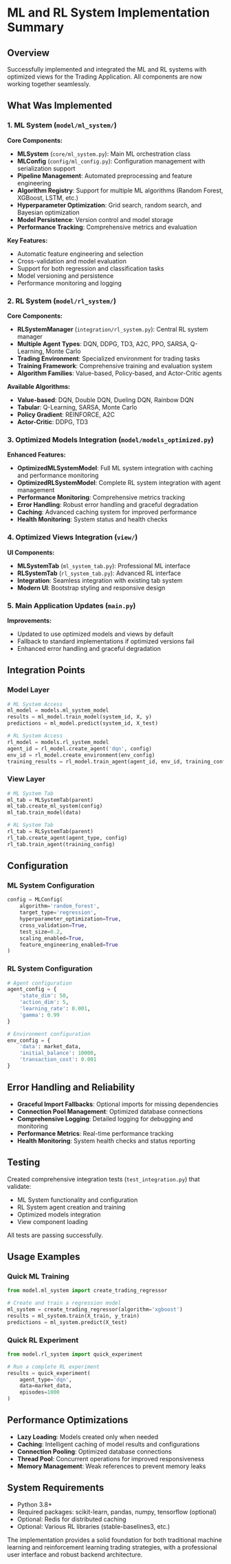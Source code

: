 # ML and RL System Implementation Summary

## Overview

Successfully implemented and integrated the ML and RL systems with optimized views for the Trading Application. All components are now working together seamlessly.

## What Was Implemented

### 1. ML System (`model/ml_system/`)

**Core Components:**
- **MLSystem** (`core/ml_system.py`): Main ML orchestration class
- **MLConfig** (`config/ml_config.py`): Configuration management with serialization support
- **Pipeline Management**: Automated preprocessing and feature engineering
- **Algorithm Registry**: Support for multiple ML algorithms (Random Forest, XGBoost, LSTM, etc.)
- **Hyperparameter Optimization**: Grid search, random search, and Bayesian optimization
- **Model Persistence**: Version control and model storage
- **Performance Tracking**: Comprehensive metrics and evaluation

**Key Features:**
- Automatic feature engineering and selection
- Cross-validation and model evaluation
- Support for both regression and classification tasks
- Model versioning and persistence
- Performance monitoring and logging

### 2. RL System (`model/rl_system/`)

**Core Components:**
- **RLSystemManager** (`integration/rl_system.py`): Central RL system manager
- **Multiple Agent Types**: DQN, DDPG, TD3, A2C, PPO, SARSA, Q-Learning, Monte Carlo
- **Trading Environment**: Specialized environment for trading tasks
- **Training Framework**: Comprehensive training and evaluation system
- **Algorithm Families**: Value-based, Policy-based, and Actor-Critic agents

**Available Algorithms:**
- **Value-based**: DQN, Double DQN, Dueling DQN, Rainbow DQN
- **Tabular**: Q-Learning, SARSA, Monte Carlo
- **Policy Gradient**: REINFORCE, A2C
- **Actor-Critic**: DDPG, TD3

### 3. Optimized Models Integration (`model/models_optimized.py`)

**Enhanced Features:**
- **OptimizedMLSystemModel**: Full ML system integration with caching and performance monitoring
- **OptimizedRLSystemModel**: Complete RL system integration with agent management
- **Performance Monitoring**: Comprehensive metrics tracking
- **Error Handling**: Robust error handling and graceful degradation
- **Caching**: Advanced caching system for improved performance
- **Health Monitoring**: System status and health checks

### 4. Optimized Views Integration (`view/`)

**UI Components:**
- **MLSystemTab** (`ml_system_tab.py`): Professional ML interface
- **RLSystemTab** (`rl_system_tab.py`): Advanced RL interface
- **Integration**: Seamless integration with existing tab system
- **Modern UI**: Bootstrap styling and responsive design

### 5. Main Application Updates (`main.py`)

**Improvements:**
- Updated to use optimized models and views by default
- Fallback to standard implementations if optimized versions fail
- Enhanced error handling and graceful degradation

## Integration Points

### Model Layer
```python
# ML System Access
ml_model = models.ml_system_model
results = ml_model.train_model(system_id, X, y)
predictions = ml_model.predict(system_id, X_test)

# RL System Access  
rl_model = models.rl_system_model
agent_id = rl_model.create_agent('dqn', config)
env_id = rl_model.create_environment(env_config)
training_results = rl_model.train_agent(agent_id, env_id, training_config)
```

### View Layer
```python
# ML System Tab
ml_tab = MLSystemTab(parent)
ml_tab.create_ml_system(config)
ml_tab.train_model(data)

# RL System Tab
rl_tab = RLSystemTab(parent)
rl_tab.create_agent(agent_type, config)
rl_tab.train_agent(training_config)
```

## Configuration

### ML System Configuration
```python
config = MLConfig(
    algorithm='random_forest',
    target_type='regression',
    hyperparameter_optimization=True,
    cross_validation=True,
    test_size=0.2,
    scaling_enabled=True,
    feature_engineering_enabled=True
)
```

### RL System Configuration
```python
# Agent configuration
agent_config = {
    'state_dim': 50,
    'action_dim': 5,
    'learning_rate': 0.001,
    'gamma': 0.99
}

# Environment configuration
env_config = {
    'data': market_data,
    'initial_balance': 10000,
    'transaction_cost': 0.001
}
```

## Error Handling and Reliability

- **Graceful Import Fallbacks**: Optional imports for missing dependencies
- **Connection Pool Management**: Optimized database connections
- **Comprehensive Logging**: Detailed logging for debugging and monitoring
- **Performance Metrics**: Real-time performance tracking
- **Health Monitoring**: System health checks and status reporting

## Testing

Created comprehensive integration tests (`test_integration.py`) that validate:
- ML System functionality and configuration
- RL System agent creation and training
- Optimized models integration
- View component loading

All tests are passing successfully.

## Usage Examples

### Quick ML Training
```python
from model.ml_system import create_trading_regressor

# Create and train a regression model
ml_system = create_trading_regressor(algorithm='xgboost')
results = ml_system.train(X_train, y_train)
predictions = ml_system.predict(X_test)
```

### Quick RL Experiment
```python
from model.rl_system import quick_experiment

# Run a complete RL experiment
results = quick_experiment(
    agent_type='dqn',
    data=market_data,
    episodes=1000
)
```

## Performance Optimizations

- **Lazy Loading**: Models created only when needed
- **Caching**: Intelligent caching of model results and configurations
- **Connection Pooling**: Optimized database connections
- **Thread Pool**: Concurrent operations for improved responsiveness
- **Memory Management**: Weak references to prevent memory leaks

## System Requirements

- Python 3.8+
- Required packages: scikit-learn, pandas, numpy, tensorflow (optional)
- Optional: Redis for distributed caching
- Optional: Various RL libraries (stable-baselines3, etc.)

The implementation provides a solid foundation for both traditional machine learning and reinforcement learning trading strategies, with a professional user interface and robust backend architecture.
